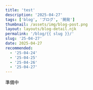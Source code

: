 ```yaml
---
title: 'test'
description: '2025-04-27'
tags: ['blog', 'ブログ', '開発']
thumbnail: /assets/img/blog-post.png
layout: layouts/blog-detail.njk
permalink: '/blog/{{ slug }}/'
slug: '25-04-27'
date: 2025-04-27
recommended:
  - '25-04-24'
  - '25-04-25'
  - '25-04-26'
  - '25-04-27'
---
```


準備中
